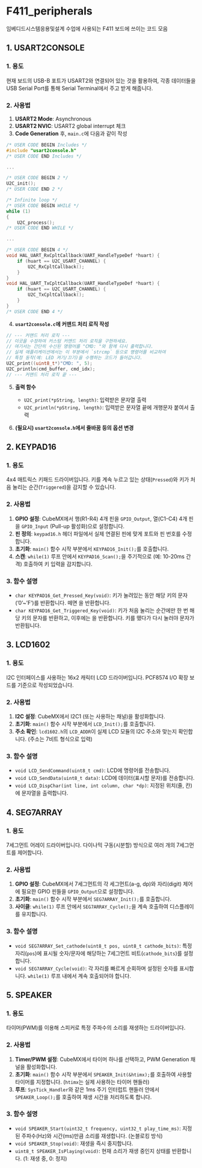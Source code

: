 # F411_peripherals
임베디드시스템응용및설계 수업에 사용되는 F411 보드에 쓰이는 코드 모음

## 1. USART2CONSOLE
### 1. 용도
현재 보드의 USB-B 포트가 USART2와 연결되어 있는 것을 활용하여, 각종 데이터들을 USB Serial Port를 통해 Serial Terminal에서 주고 받게 해줍니다.
### 2. 사용법
1. **USART2 Mode**: Asynchronous
2. **USART2 NVIC**: USART2 global interrupt 체크
3. **Code Generation** 후, `main.c`에 다음과 같이 작성

```c
/* USER CODE BEGIN Includes */
#include "usart2console.h"
/* USER CODE END Includes */

...

/* USER CODE BEGIN 2 */
U2C_init();
/* USER CODE END 2 */

/* Infinite loop */
/* USER CODE BEGIN WHILE */
while (1)
{
	U2C_process();
/* USER CODE END WHILE */

...

/* USER CODE BEGIN 4 */
void HAL_UART_RxCpltCallback(UART_HandleTypeDef *huart) {
	if (huart == U2C_USART_CHANNEL) {
		U2C_RxCpltCallback();
	}
}
void HAL_UART_TxCpltCallback(UART_HandleTypeDef *huart) {
	if (huart == U2C_USART_CHANNEL) {
		U2C_TxCpltCallback();
	}
}
/* USER CODE END 4 */
```

4. **`usart2console.c`에 커맨드 처리 로직 작성**

```c
// --- 커맨드 처리 로직 ---
// 이곳을 수정하여 커스텀 커맨드 처리 로직을 구현하세요.
// 여기서는 간단히 수신된 명령어를 "CMD: "와 함께 다시 출력합니다.
// 실제 애플리케이션에서는 이 부분에서 `strcmp` 등으로 명령어를 비교하여
// 특정 동작(예: LED 켜기/끄기)을 수행하는 코드가 들어갑니다.
U2C_print((uint8_t*)"CMD: ", 5);
U2C_println(cmd_buffer, cmd_idx);
// --- 커맨드 처리 로직 끝 ---
```

5. **출력 함수**
	- `U2C_print(*pString, length)`: 입력받은 문자열 출력
	- `U2C_println(*pString, length)`: 입력받은 문자열 끝에 개행문자 붙여서 출력

6. **(필요시) `usart2console.h`에서 줄바꿈 등의 옵션 변경**

## 2. KEYPAD16
### 1. 용도
4x4 매트릭스 키패드 드라이버입니다. 키를 계속 누르고 있는 상태(`Pressed`)와 키가 처음 눌리는 순간(`Triggered`)을 감지할 수 있습니다.

### 2. 사용법
1.  **GPIO 설정**: CubeMX에서 행(R1-R4) 4개 핀을 `GPIO_Output`, 열(C1-C4) 4개 핀을 `GPIO_Input` (Pull-up 활성화)으로 설정합니다.
2.  **핀 정의**: `keypad16.h` 헤더 파일에서 실제 연결된 핀에 맞게 포트와 핀 번호를 수정합니다.
3.  **초기화**: `main()` 함수 시작 부분에서 `KEYPAD16_Init();`를 호출합니다.
4.  **스캔**: `while(1)` 루프 안에서 `KEYPAD16_Scan();`을 주기적으로 (예: 10-20ms 간격) 호출하여 키 입력을 감지합니다.

### 3. 함수 설명
-   `char KEYPAD16_Get_Pressed_Key(void)`: 키가 눌려있는 동안 해당 키의 문자(’0’~’F’)를 반환합니다. 떼면 ` `을 반환합니다.
-   `char KEYPAD16_Get_Triggered_Key(void)`: 키가 처음 눌리는 순간에만 한 번 해당 키의 문자를 반환하고, 이후에는 ` `을 반환합니다. 키를 뗐다가 다시 눌러야 문자가 반환됩니다.

## 3. LCD1602
### 1. 용도
I2C 인터페이스를 사용하는 16x2 캐릭터 LCD 드라이버입니다. PCF8574 I/O 확장 보드를 기준으로 작성되었습니다.

### 2. 사용법
1.  **I2C 설정**: CubeMX에서 I2C1 (또는 사용하는 채널)을 활성화합니다.
2.  **초기화**: `main()` 함수 시작 부분에서 `LCD_Init();`를 호출합니다.
3.  **주소 확인**: `lcd1602.h`의 `LCD_ADDR`이 실제 LCD 모듈의 I2C 주소와 맞는지 확인합니다. (주소는 7비트 형식으로 입력)

### 3. 함수 설명
-   `void LCD_SendCommand(uint8_t cmd)`: LCD에 명령어를 전송합니다.
-   `void LCD_SendData(uint8_t data)`: LCD에 데이터(표시할 문자)를 전송합니다.
-   `void LCD_DispChar(int line, int column, char *dp)`: 지정된 위치(줄, 칸)에 문자열을 출력합니다.

## 4. SEG7ARRAY
### 1. 용도
7세그먼트 어레이 드라이버입니다. 다이나믹 구동(시분할) 방식으로 여러 개의 7세그먼트를 제어합니다.

### 2. 사용법
1.  **GPIO 설정**: CubeMX에서 7세그먼트의 각 세그먼트(a-g, dp)와 자리(digit) 제어에 필요한 GPIO 핀들을 `GPIO_Output`으로 설정합니다.
2.  **초기화**: `main()` 함수 시작 부분에서 `SEG7ARRAY_Init();`를 호출합니다.
3.  **사이클**: `while(1)` 루프 안에서 `SEG7ARRAY_Cycle();`을 계속 호출하여 디스플레이를 유지합니다.

### 3. 함수 설명
-   `void SEG7ARRAY_Set_cathode(uint8_t pos, uint8_t cathode_bits)`: 특정 자리(`pos`)에 표시될 숫자/문자에 해당하는 7세그먼트 비트(`cathode_bits`)를 설정합니다.
-   `void SEG7ARRAY_Cycle(void)`: 각 자리를 빠르게 순회하며 설정된 숫자를 표시합니다. `while(1)` 루프 내에서 계속 호출되어야 합니다.

## 5. SPEAKER
### 1. 용도
타이머(PWM)를 이용해 스피커로 특정 주파수의 소리를 재생하는 드라이버입니다.

### 2. 사용법
1.  **Timer/PWM 설정**: CubeMX에서 타이머 하나를 선택하고, PWM Generation 채널을 활성화합니다.
2.  **초기화**: `main()` 함수 시작 부분에서 `SPEAKER_Init(&htimx);`를 호출하여 사용할 타이머를 지정합니다. (`htimx`는 실제 사용하는 타이머 핸들러)
3.  **루프**: `SysTick_Handler`와 같은 1ms 주기 인터럽트 핸들러 안에서 `SPEAKER_Loop();`를 호출하여 재생 시간을 처리하도록 합니다.

### 3. 함수 설명
-   `void SPEAKER_Start(uint32_t frequency, uint32_t play_time_ms)`: 지정된 주파수(Hz)와 시간(ms)만큼 소리를 재생합니다. (논블로킹 방식)
-   `void SPEAKER_Stop(void)`: 재생을 즉시 중지합니다.
-   `uint8_t SPEAKER_IsPlaying(void)`: 현재 소리가 재생 중인지 상태를 반환합니다. (1: 재생 중, 0: 정지)
